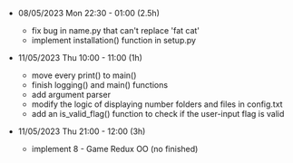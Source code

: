- 08/05/2023 Mon 22:30 - 01:00 (2.5h)
  - fix bug in name.py that can't replace 'fat cat'
  - implement installation() function in setup.py

- 11/05/2023 Thu 10:00 - 11:00 (1h)
  - move every print() to main()
  - finish logging() and main() functions
  - add argument parser
  - modify the logic of displaying number folders and files in config.txt
  - add an is_valid_flag() function to check if the user-input flag is valid

- 11/05/2023 Thu 21:00 - 12:00 (3h)
  - implement 8 - Game Redux OO (no finished)
